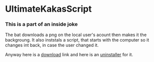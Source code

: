 # UltimateKakasScript
### This is a part of an inside joke
The bat downloads a png on the local user's acount then makes it the backgroung.
It also inststals a script, that starts with the computer so it changes int back, in case the user changed it.

Anyway here is a [download](https://github.com/Sandormate0513/UltimateKakasScript/raw/refs/heads/main/kakas.bat) link and here is an [uninstaller](https://github.com/Sandormate0513/UltimateKakasScript/blob/main/kakas_uninstall.bat) for it.
